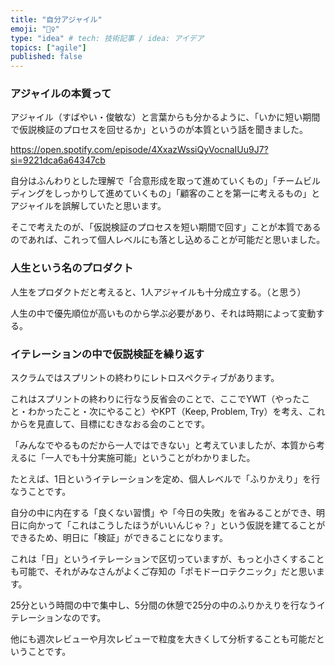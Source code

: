 ```yaml
---
title: "自分アジャイル"
emoji: "🏃‍♀️"
type: "idea" # tech: 技術記事 / idea: アイデア
topics: ["agile"]
published: false
---
```


### アジャイルの本質って

アジャイル（すばやい・俊敏な）と言葉からも分かるように、「いかに短い期間で仮説検証のプロセスを回せるか」というのが本質という話を聞きました。

https://open.spotify.com/episode/4XxazWssiQyVocnaIUu9J7?si=9221dca6a64347cb

自分はふんわりとした理解で「合意形成を取って進めていくもの」「チームビルディングをしっかりして進めていくもの」「顧客のことを第一に考えるもの」とアジャイルを誤解していたと思います。

そこで考えたのが、「仮説検証のプロセスを短い期間で回す」ことが本質であるのであれば、これって個人レベルにも落とし込めることが可能だと思いました。

### 人生という名のプロダクト

人生をプロダクトだと考えると、1人アジャイルも十分成立する。（と思う）

人生の中で優先順位が高いものから学ぶ必要があり、それは時期によって変動する。

### イテレーションの中で仮説検証を繰り返す

スクラムではスプリントの終わりにレトロスペクティブがあります。

これはスプリントの終わりに行なう反省会のことで、ここでYWT（やったこと・わかったこと・次にやること）やKPT（Keep, Problem, Try）を考え、これからを見直して、目標にむきなおる会のことです。

「みんなでやるものだから一人ではできない」と考えていましたが、本質から考えるに「一人でも十分実施可能」ということがわかりました。

たとえば、1日というイテレーションを定め、個人レベルで「ふりかえり」を行なうことです。

自分の中に内在する「良くない習慣」や「今日の失敗」を省みることができ、明日に向かって「これはこうしたほうがいいんじゃ？」という仮説を建てることができるため、明日に「検証」ができることになります。

これは「日」というイテレーションで区切っていますが、もっと小さくすることも可能で、それがみなさんがよくご存知の「ポモドーロテクニック」だと思います。

25分という時間の中で集中し、5分間の休憩で25分の中のふりかえりを行なうイテレーションなのです。

他にも週次レビューや月次レビューで粒度を大きくして分析することも可能だということです。
